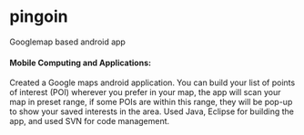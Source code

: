 # pingoin
Googlemap based android app
#### Mobile Computing and Applications: 
Created a Google maps android application. You can build your list of points of interest (POI) wherever you prefer in your map, the app will scan your map in preset range, if some POIs are within this range, they will be pop-up to show your saved interests in the area. Used Java, Eclipse for building the app, and used SVN for code management.
